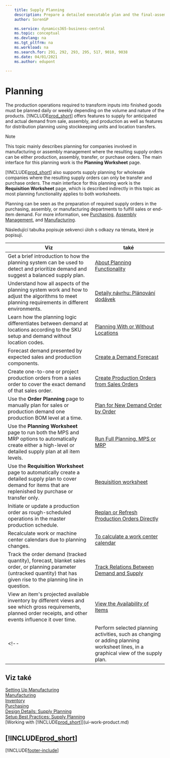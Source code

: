 ```yaml
---
    title: Supply Planning
    description: Prepare a detailed executable plan and the final-assembly production schedule for sales and production demand.
    author: SorenGP

    ms.service: dynamics365-business-central
    ms.topic: conceptual
    ms.devlang: na
    ms.tgt_pltfrm: na
    ms.workload: na
    ms.search.for: 291, 292, 293, 295, 517, 9010, 9038
    ms.date: 04/01/2021
    ms.author: edupont

---
```

# Planning

The production operations required to transform inputs into finished goods must be planned daily or weekly depending on the volume and nature of the products. [!INCLUDE[prod_short](includes/prod_short.md)] offers features to supply for anticipated and actual demand from sale, assembly, and production as well as features for distribution planning using stockkeeping units and location transfers.

> [!NOTE]
> This topic mainly describes planning for companies involved in manufacturing or assembly management where the resulting supply orders can be either production, assembly, transfer, or purchase orders. The main interface for this planning work is the **Planning Worksheet** page.
>
> [!INCLUDE[prod_short](includes/prod_short.md)] also supports supply planning for wholesale companies where the resulting supply orders can only be transfer and purchase orders. The main interface for this planning work is the **Requisition Worksheet** page, which is described indirectly in this topic as most planning functionality applies to both worksheets.

Planning can be seen as the preparation of required supply orders in the purchasing, assembly, or manufacturing departments to fulfill sales or end-item demand. For more information, see [Purchasing](purchasing-manage-purchasing.md), [Assembly Management](assembly-assemble-items.md), and [Manufacturing](production-manage-manufacturing.md).

Následující tabulka popisuje sekvenci úloh s odkazy na témata, které je popisují.

| **Viz** | **také** |
|------------|-------------|  
| Get a brief introduction to how the planning system can be used to detect and prioritize demand and suggest a balanced supply plan. | [About Planning Functionality](production-about-planning-functionality.md) |
| Understand how all aspects of the planning system work and how to adjust the algorithms to meet planning requirements in different environments. | [Detaily návrhu: Plánování dodávek](design-details-supply-planning.md) |
| Learn how the planning logic differentiates between demand at locations according to the SKU setup and demand without location codes. | [Planning With or Without Locations](production-planning-with-without-locations.md) |
| Forecast demand presented by expected sales and production components. | [Create a Demand Forecast](production-how-to-create-a-forecast.md) |
| Create one-to-one or project production orders from a sales order to cover the exact demand of that sales order. | [Create Production Orders from Sales Orders](production-how-to-create-production-orders-from-sales-orders.md) |
| Use the **Order Planning** page to manually plan for sales or production demand one production BOM level at a time. | [Plan for New Demand Order by Order](production-how-to-plan-for-new-demand.md) |
| Use the **Planning Worksheet** page to run both the MPS and MRP options to automatically create either a high-level or detailed supply plan at all item levels. | [Run Full Planning, MPS or MRP](production-how-to-run-mps-and-mrp.md) |
| Use the **Requisition Worksheet** page to automatically create a detailed supply plan to cover demand for items that are replenished by purchase or transfer only. | [Requisition worksheet](production-about-planning-functionality.md#requisition-worksheet) |
| Initiate or update a production order as rough-scheduled operations in the master production schedule. | [Replan or Refresh Production Orders Directly](production-how-to-replan-refresh-production-orders.md) |
| Recalculate work or machine center calendars due to planning changes. | [To calculate a work center calendar](production-how-to-create-work-center-calendars.md#to-calculate-a-work-center-calendar) |
| Track the order demand (tracked quantity), forecast, blanket sales order, or planning parameter (untracked quantity) that has given rise to the planning line in question. | [Track Relations Between Demand and Supply](production-how-track-demand-supply.md) |
| View an item's projected available inventory by different views and see which gross requirements, planned order receipts, and other events influence it over time. | [View the Availability of Items](inventory-how-availability-overview.md) |
<!--|Perform selected planning activities, such as changing or adding planning worksheet lines, in a graphical view of the supply plan.|[Modify Planning Suggestions in a Graphical View](production-how-to-modify-planning-suggestions-in-a-graphical-view.md)|-->

## Viz také

[Setting Up Manufacturing](production-configure-production-processes.md)  
[Manufacturing](production-manage-manufacturing.md)  
[Inventory](inventory-manage-inventory.md)  
[Purchasing](purchasing-manage-purchasing.md)  
[Design Details: Supply Planning](design-details-supply-planning.md)  
[Setup Best Practices: Supply Planning](setup-best-practices-supply-planning.md)  
[Working with [!INCLUDE[prod_short](includes/prod_short.md)]](ui-work-product.md)

## [!INCLUDE[prod_short](includes/free_trial_md.md)]


[!INCLUDE[footer-include](includes/footer-banner.md)]
